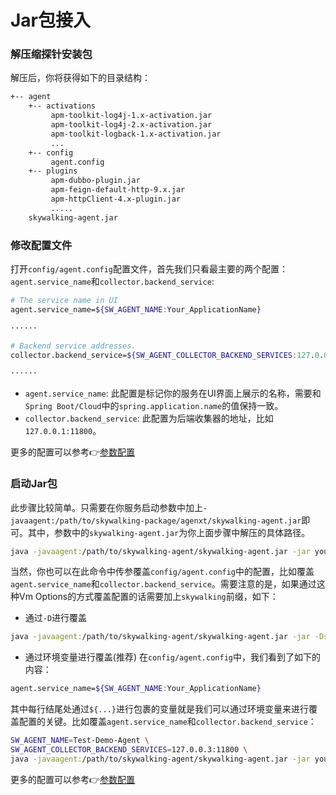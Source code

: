 # Jar包接入

### 解压缩探针安装包
解压后，你将获得如下的目录结构：

```bash
+-- agent
    +-- activations
         apm-toolkit-log4j-1.x-activation.jar
         apm-toolkit-log4j-2.x-activation.jar
         apm-toolkit-logback-1.x-activation.jar
         ...
    +-- config
         agent.config  
    +-- plugins
         apm-dubbo-plugin.jar
         apm-feign-default-http-9.x.jar
         apm-httpClient-4.x-plugin.jar
         .....
    skywalking-agent.jar
```

### 修改配置文件
打开`config/agent.config`配置文件，首先我们只看最主要的两个配置：`agent.service_name`和`collector.backend_service`:

```bash
# The service name in UI
agent.service_name=${SW_AGENT_NAME:Your_ApplicationName}

······

# Backend service addresses.
collector.backend_service=${SW_AGENT_COLLECTOR_BACKEND_SERVICES:127.0.0.1:11800}

······
```
- `agent.service_name`:
此配置是标记你的服务在UI界面上展示的名称，需要和`Spring Boot/Cloud`中的`spring.application.name`的值保持一致。
- `collector.backend_service`: 此配置为后端收集器的地址，比如`127.0.0.1:11800`。

更多的配置可以参考👉[参数配置](agent-settings.md)

### 启动Jar包
此步骤比较简单。只需要在你服务启动参数中加上`-javaagent:/path/to/skywalking-package/agenxt/skywalking-agent.jar`即可。其中，参数中的`skywalking-agent.jar`为你上面步骤中解压的具体路径。

```bash
java -javaagent:/path/to/skywalking-agent/skywalking-agent.jar -jar yourAppDemo.jar
```

当然，你也可以在此命令中传参覆盖`config/agent.config`中的配置，比如覆盖`agent.service_name`和`collector.backend_service`。需要注意的是，如果通过这种Vm Options的方式覆盖配置的话需要加上`skywalking`前缀，如下：

- 通过`-D`进行覆盖
```bash
java -javaagent:/path/to/skywalking-agent/skywalking-agent.jar -jar -Dskywalking.collector.servers=127.0.0.2:11800 -Dskywalking.agent.service_name=Test-Demo yourAppDemo.jar
```
- 通过环境变量进行覆盖(推荐)
在`config/agent.config`中，我们看到了如下的内容：

```bash
agent.service_name=${SW_AGENT_NAME:Your_ApplicationName}
```

其中每行结尾处通过`${...}`进行包裹的变量就是我们可以通过环境变量来进行覆盖配置的关键。比如覆盖`agent.service_name`和`collector.backend_service`：

```bash
SW_AGENT_NAME=Test-Demo-Agent \
SW_AGENT_COLLECTOR_BACKEND_SERVICES=127.0.0.3:11800 \
java -javaagent:/path/to/skywalking-agent/skywalking-agent.jar -jar yourAppDemo.jar
```

更多的配置可以参考👉[参数配置](agent-settings.md)

